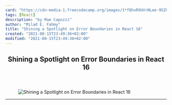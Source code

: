 ```yaml
---
card: "https://cdn-media-1.freecodecamp.org/images/1*fQhvR9UVrNLee-95ZCNcXQ.jpeg"
tags: [React]
description: "by Mae Capozzi"
author: "Milad E. Fahmy"
title: "Shining a Spotlight on Error Boundaries in React 16"
created: "2021-08-15T23:49:36+02:00"
modified: "2021-08-15T23:49:36+02:00"
---
```

<div class="site-wrapper">
<main id="site-main" class="site-main outer">
<div class="inner">
<article class="post-full post tag-react tag-programming tag-tech tag-coding tag-error-handling ">
<header class="post-full-header">
<h1 class="post-full-title">Shining a Spotlight on Error Boundaries in React 16</h1>
</header>
<figure class="post-full-image">
<picture>
<source media="(max-width: 700px)" sizes="1px" srcset="data:image/gif;base64,R0lGODlhAQABAIAAAAAAAP///yH5BAEAAAAALAAAAAABAAEAAAIBRAA7 1w">
<source media="(min-width: 701px)" sizes="(max-width: 800px) 400px,
(max-width: 1170px) 700px,
1400px" srcset="https://cdn-media-1.freecodecamp.org/images/1*fQhvR9UVrNLee-95ZCNcXQ.jpeg 300w,
https://cdn-media-1.freecodecamp.org/images/1*fQhvR9UVrNLee-95ZCNcXQ.jpeg 600w,
https://cdn-media-1.freecodecamp.org/images/1*fQhvR9UVrNLee-95ZCNcXQ.jpeg 1000w,
https://cdn-media-1.freecodecamp.org/images/1*fQhvR9UVrNLee-95ZCNcXQ.jpeg 2000w">
<img onerror="this.style.display='none'" src="https://cdn-media-1.freecodecamp.org/images/1*fQhvR9UVrNLee-95ZCNcXQ.jpeg" alt="Shining a Spotlight on Error Boundaries in React 16">
</picture>
</figure>
<section class="post-full-content">
<div class="post-content medium-migrated-article">
</div>
<hr>
</section>
</article>
</div>
</main>
</div>
<!-- Google Tag Manager (noscript) -->
<!-- End Google Tag Manager (noscript) -->

